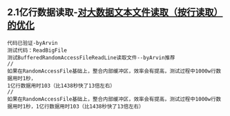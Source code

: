 ## 2.1亿行数据读取-[对大数据文本文件读取（按行读取）的优化](https://my.oschina.net/u/2900652/blog/1636022)
```
代码已验证-byArvin
测试代码：ReadBigFile
测试BufferedRandomAccessFileReadLine读取文件--byArvin推荐
//
如果在RandomAccessFile基础上，整合内部缓冲区，效率会有提高，测试过程中1000w行数据用时1秒，
1亿行数据用时103（比1438秒快了13倍左右）
//
如果在RandomAccessFile基础上，整合内部缓冲区，效率会有提高，测试过程中1000w行数据用时1秒，1亿行数据用时103（比1438秒快了13倍左右）
```